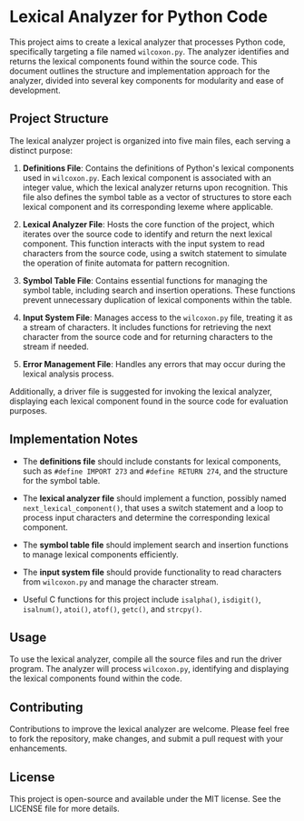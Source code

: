 # Lexical Analyzer for Python Code

This project aims to create a lexical analyzer that processes Python code, specifically targeting a file named `wilcoxon.py`. The analyzer identifies and returns the lexical components found within the source code. This document outlines the structure and implementation approach for the analyzer, divided into several key components for modularity and ease of development.

## Project Structure

The lexical analyzer project is organized into five main files, each serving a distinct purpose:

1. **Definitions File**: Contains the definitions of Python's lexical components used in `wilcoxon.py`. Each lexical component is associated with an integer value, which the lexical analyzer returns upon recognition. This file also defines the symbol table as a vector of structures to store each lexical component and its corresponding lexeme where applicable.

2. **Lexical Analyzer File**: Hosts the core function of the project, which iterates over the source code to identify and return the next lexical component. This function interacts with the input system to read characters from the source code, using a switch statement to simulate the operation of finite automata for pattern recognition.

3. **Symbol Table File**: Contains essential functions for managing the symbol table, including search and insertion operations. These functions prevent unnecessary duplication of lexical components within the table.

4. **Input System File**: Manages access to the `wilcoxon.py` file, treating it as a stream of characters. It includes functions for retrieving the next character from the source code and for returning characters to the stream if needed.

5. **Error Management File**: Handles any errors that may occur during the lexical analysis process.

Additionally, a driver file is suggested for invoking the lexical analyzer, displaying each lexical component found in the source code for evaluation purposes.

## Implementation Notes

- The **definitions file** should include constants for lexical components, such as `#define IMPORT 273` and `#define RETURN 274`, and the structure for the symbol table.

- The **lexical analyzer file** should implement a function, possibly named `next_lexical_component()`, that uses a switch statement and a loop to process input characters and determine the corresponding lexical component.

- The **symbol table file** should implement search and insertion functions to manage lexical components efficiently.

- The **input system file** should provide functionality to read characters from `wilcoxon.py` and manage the character stream.

- Useful C functions for this project include `isalpha()`, `isdigit()`, `isalnum()`, `atoi()`, `atof()`, `getc()`, and `strcpy()`.

## Usage

To use the lexical analyzer, compile all the source files and run the driver program. The analyzer will process `wilcoxon.py`, identifying and displaying the lexical components found within the code.

## Contributing

Contributions to improve the lexical analyzer are welcome. Please feel free to fork the repository, make changes, and submit a pull request with your enhancements.

## License

This project is open-source and available under the MIT license. See the LICENSE file for more details.

